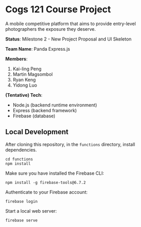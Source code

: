 # Cogs 121 Course Project
A mobile competitive platform that aims to provide entry-level photographers the exposure they deserve.

**Status**: Milestone 2 - New Project Proposal and UI Skeleton<br>

**Team Name**: Panda Express.js<br>

**Members**:
1. Kai-ling Peng 
2. Martin Magsombol
3. Ryan Keng
4. Yidong Luo

**(Tentative) Tech**:<br>
* Node.js (backend runtime environment)
* Express (backend framework)
* Firebase (database)

## Local Development

After cloning this repository, in the `functions` directory, install dependencies.
```
cd functions
npm install
```

Make sure you have installed the Firebase CLI:
```
npm install -g firebase-tools@6.7.2
```

Authenticate to your Firebase account:
```
firebase login
```

Start a local web server:
```
firebase serve
```



